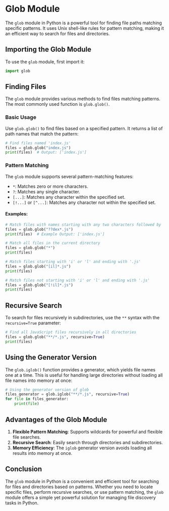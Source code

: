 # Glob Module

The `glob` module in Python is a powerful tool for finding file paths matching specific patterns. It uses Unix shell-like rules for pattern matching, making it an efficient way to search for files and directories.

## Importing the Glob Module

To use the `glob` module, first import it:

```python
import glob
```

## Finding Files

The `glob` module provides various methods to find files matching patterns. The most commonly used function is `glob.glob()`.

### Basic Usage

Use `glob.glob()` to find files based on a specified pattern. It returns a list of path names that match the pattern:

```python
# Find files named 'index.js'
files = glob.glob("index.js")
print(files)  # Output: ['index.js']
```

### Pattern Matching

The `glob` module supports several pattern-matching features:

- `*`: Matches zero or more characters.
- `?`: Matches any single character.
- `[...]`: Matches any character within the specified set.
- `[!...]` or `[^...]`: Matches any character not within the specified set.

#### Examples:

```python
# Match files with names starting with any two characters followed by 'dex' and ending with '.js'
files = glob.glob("??dex*.js")
print(files)  # Example Output: ['index.js']

# Match all files in the current directory
files = glob.glob("*")
print(files)

# Match files starting with 'i' or 'l' and ending with '.js'
files = glob.glob("[il]*.js")
print(files)

# Match files not starting with 'i' or 'l' and ending with '.js'
files = glob.glob("[!il]*.js")
print(files)
```

## Recursive Search

To search for files recursively in subdirectories, use the `**` syntax with the `recursive=True` parameter:

```python
# Find all JavaScript files recursively in all directories
files = glob.glob("**/*.js", recursive=True)
print(files)
```

## Using the Generator Version

The `glob.iglob()` function provides a generator, which yields file names one at a time. This is useful for handling large directories without loading all file names into memory at once:

```python
# Using the generator version of glob
files_generator = glob.iglob("**/*.js", recursive=True)
for file in files_generator:
    print(file)
```

## Advantages of the Glob Module

1. **Flexible Pattern Matching**: Supports wildcards for powerful and flexible file searches.
2. **Recursive Search**: Easily search through directories and subdirectories.
3. **Memory Efficiency**: The `iglob` generator version avoids loading all results into memory at once.

## Conclusion

The `glob` module in Python is a convenient and efficient tool for searching for files and directories based on patterns. Whether you need to locate specific files, perform recursive searches, or use pattern matching, the `glob` module offers a simple yet powerful solution for managing file discovery tasks in Python.

